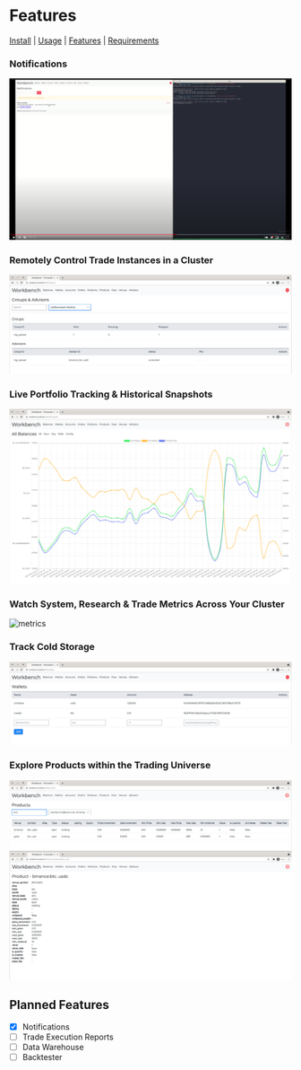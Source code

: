 # Features

[Install](../README.md#install) | [Usage](../README.md#usage) | [Features](./FEATURES.md) | [Requirements](./REQUIREMENTS.md)

### Notifications

[![notifications](./notifications.png)](https://youtu.be/NJS0YTsKoiQ)

### Remotely Control Trade Instances in a Cluster

![remote-control-trade](./remote-control-trade.png)

### Live Portfolio Tracking & Historical Snapshots

[![live-balance-snapshots](./live-balance-snapshots.png)](https://youtu.be/cklMhS0KD88)

### Watch System, Research & Trade Metrics Across Your Cluster

![metrics](./metrics.png)

### Track Cold Storage

![wallets](./wallets.png)

### Explore Products within the Trading Universe

![products-index](./products-index.png)
![products-show](./products-show.png)

## Planned Features

- [x] Notifications
- [ ] Trade Execution Reports
- [ ] Data Warehouse
- [ ] Backtester
